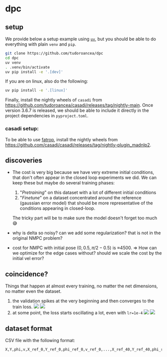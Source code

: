 # dpc

## setup
We provide below a setup example using [`uv`](https://github.com/astral-sh/uv), but you should be able to do everything with plain `venv` and `pip`.

```bash
git clone https://github.com/tudoroancea/dpc
cd dpc
uv venv
. .venv/bin/activate
uv pip install -e '.[dev]'
```

If you are on linux, also do the following:

```bash
uv pip install -e '.[linux]' 
```

Finally, install the nightly wheels of `casadi` from https://github.com/tudoroancea/casadi/releases/tag/nightly-main.
Once version 3.6.7 is released, we should be able to include it directly in the project dependencies in `pyproject.toml`.

### casadi setup:

To be able to use [fatrop](https://github.com/meco-group/fatrop), install the nightly wheels from https://github.com/casadi/casadi/releases/tag/nightly-plugin_madnlp2.

## discoveries

- The cost is very big because we have very extreme initial conditions, that don't often appear in the closed loop experiments we did. 
  We can keep these but maybe do several training phases:

  1. "_Pretraining_" on this dataset with a lot of different initial conditions
  2. "_Finetune_" on a dataset concentrated around the reference (gaussian error model) that should be more representative of the conditions appearing in closed-loop.

  The tricky part will be to make sure the model doesn't forget too much :sweat_smile:

- why is delta so noisy?  can we add some regularization? that is not in the original NMPC problem?

- cost for NMPC with initial pose $(0,0.5,\pi/2-0.5)$ is ≈4500. => How can we optimize for the edge cases without? should we scale the cost by the initial vel error?


## coincidence?
Things that happen at almost every training, no matter the net dimensions, no matter even the dataset.
1. the validation spikes at the very beginning and then converges to the train loss.
  ![](doc/initial_validation_spike.png)
  ![](doc/initial_validation_spike_2.png)
2. at some point, the loss starts oscillating a lot, even with `lr=1e-4`
  ![](doc/oscillation.png)
  ![](doc/oscillation_2.png)


## dataset format

CSV file with the following format:
```
X,Y,phi,v,X_ref_0,Y_ref_0,phi_ref_0,v_ref_0,...,X_ref_40,Y_ref_40,phi_ref_40,v_ref_40,T_mpc_0,delta_mpc_0,...,T_mpc_39,delta_mpc_39,cost_mpc
```

